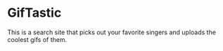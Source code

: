 # GifTastic

This is a search site that picks out your favorite singers and uploads the coolest gifs of them.
